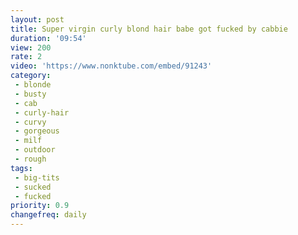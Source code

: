```yaml
---
layout: post
title: Super virgin curly blond hair babe got fucked by cabbie
duration: '09:54'
view: 200
rate: 2
video: 'https://www.nonktube.com/embed/91243'
category:
 - blonde
 - busty
 - cab
 - curly-hair
 - curvy
 - gorgeous
 - milf
 - outdoor
 - rough
tags: 
 - big-tits
 - sucked
 - fucked
priority: 0.9
changefreq: daily
---
```

